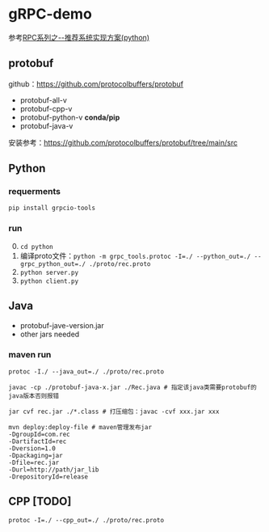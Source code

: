 # gRPC-demo

参考[RPC系列之--推荐系统实现方案(python)](https://blog.csdn.net/Jack_yun_feng/article/details/96359444)

## protobuf
github：https://github.com/protocolbuffers/protobuf

- protobuf-all-v
- protobuf-cpp-v
- protobuf-python-v   **conda/pip**
- protobuf-java-v

安装参考：https://github.com/protocolbuffers/protobuf/tree/main/src

## Python

### requerments
`pip install grpcio-tools`

### run
0. `cd python`
1. 编译proto文件：`python -m grpc_tools.protoc -I=./ --python_out=./ --grpc_python_out=./ ./proto/rec.proto`
2. `python server.py`
3. `python client.py`


## Java
- protobuf-jave-version.jar
- other jars needed

### maven run
```shell
protoc -I./ --java_out=./ ./proto/rec.proto

javac -cp ./protobuf-java-x.jar ./Rec.java # 指定该java类需要protobuf的java版本否则报错

jar cvf rec.jar ./*.class # 打压缩包：javac -cvf xxx.jar xxx

mvn deploy:deploy-file # maven管理发布jar
-DgroupId=com.rec
-DartifactId=rec
-Dversion=1.0
-Dpackaging=jar
-Dfile=rec.jar
-Durl=http://path/jar_lib
-DrepositoryId=release

```


## CPP [TODO]

`protoc -I=./ --cpp_out=./ ./proto/rec.proto`

